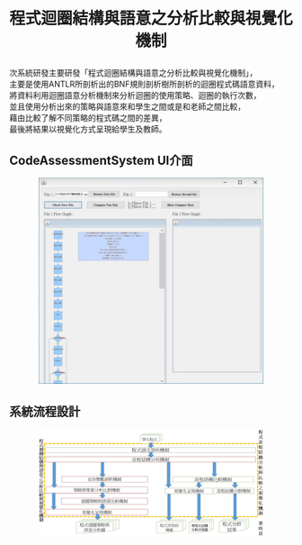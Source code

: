 # <p align="center">程式迴圈結構與語意之分析比較與視覺化機制</p>
<p align="center">
  <p align="left">
        次系統研發主要研發「程式迴圈結構與語意之分析比較與視覺化機制」，<br>
        主要是使用ANTLR所剖析出的BNF規則剖析樹所剖析的迴圈程式碼語意資料，<br>
        將資料利用迴圈語意分析機制來分析迴圈的使用策略、迴圈的執行次數，<br>
        並且使用分析出來的策略與語意來和學生之間或是和老師之間比較，<br>
        藉由比較了解不同策略的程式碼之間的差異，<br>
        最後將結果以視覺化方式呈現給學生及教師。
  </p>
</p>

## CodeAssessmentSystem UI介面
<p align="center">
<img src ="img/ui.jpg" width = 400>
</p>

## 系統流程設計
<p align="center">
<img src ="img/系統設計.jpg" width = 400>
</p>

